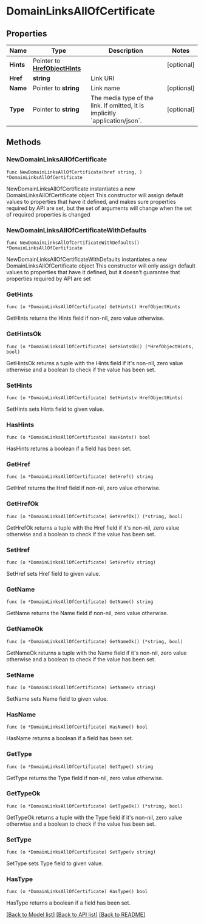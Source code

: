 # DomainLinksAllOfCertificate

## Properties

Name | Type | Description | Notes
------------ | ------------- | ------------- | -------------
**Hints** | Pointer to [**HrefObjectHints**](HrefObjectHints.md) |  | [optional] 
**Href** | **string** | Link URI | 
**Name** | Pointer to **string** | Link name | [optional] 
**Type** | Pointer to **string** | The media type of the link. If omitted, it is implicitly &#x60;application/json&#x60;. | [optional] 

## Methods

### NewDomainLinksAllOfCertificate

`func NewDomainLinksAllOfCertificate(href string, ) *DomainLinksAllOfCertificate`

NewDomainLinksAllOfCertificate instantiates a new DomainLinksAllOfCertificate object
This constructor will assign default values to properties that have it defined,
and makes sure properties required by API are set, but the set of arguments
will change when the set of required properties is changed

### NewDomainLinksAllOfCertificateWithDefaults

`func NewDomainLinksAllOfCertificateWithDefaults() *DomainLinksAllOfCertificate`

NewDomainLinksAllOfCertificateWithDefaults instantiates a new DomainLinksAllOfCertificate object
This constructor will only assign default values to properties that have it defined,
but it doesn't guarantee that properties required by API are set

### GetHints

`func (o *DomainLinksAllOfCertificate) GetHints() HrefObjectHints`

GetHints returns the Hints field if non-nil, zero value otherwise.

### GetHintsOk

`func (o *DomainLinksAllOfCertificate) GetHintsOk() (*HrefObjectHints, bool)`

GetHintsOk returns a tuple with the Hints field if it's non-nil, zero value otherwise
and a boolean to check if the value has been set.

### SetHints

`func (o *DomainLinksAllOfCertificate) SetHints(v HrefObjectHints)`

SetHints sets Hints field to given value.

### HasHints

`func (o *DomainLinksAllOfCertificate) HasHints() bool`

HasHints returns a boolean if a field has been set.

### GetHref

`func (o *DomainLinksAllOfCertificate) GetHref() string`

GetHref returns the Href field if non-nil, zero value otherwise.

### GetHrefOk

`func (o *DomainLinksAllOfCertificate) GetHrefOk() (*string, bool)`

GetHrefOk returns a tuple with the Href field if it's non-nil, zero value otherwise
and a boolean to check if the value has been set.

### SetHref

`func (o *DomainLinksAllOfCertificate) SetHref(v string)`

SetHref sets Href field to given value.


### GetName

`func (o *DomainLinksAllOfCertificate) GetName() string`

GetName returns the Name field if non-nil, zero value otherwise.

### GetNameOk

`func (o *DomainLinksAllOfCertificate) GetNameOk() (*string, bool)`

GetNameOk returns a tuple with the Name field if it's non-nil, zero value otherwise
and a boolean to check if the value has been set.

### SetName

`func (o *DomainLinksAllOfCertificate) SetName(v string)`

SetName sets Name field to given value.

### HasName

`func (o *DomainLinksAllOfCertificate) HasName() bool`

HasName returns a boolean if a field has been set.

### GetType

`func (o *DomainLinksAllOfCertificate) GetType() string`

GetType returns the Type field if non-nil, zero value otherwise.

### GetTypeOk

`func (o *DomainLinksAllOfCertificate) GetTypeOk() (*string, bool)`

GetTypeOk returns a tuple with the Type field if it's non-nil, zero value otherwise
and a boolean to check if the value has been set.

### SetType

`func (o *DomainLinksAllOfCertificate) SetType(v string)`

SetType sets Type field to given value.

### HasType

`func (o *DomainLinksAllOfCertificate) HasType() bool`

HasType returns a boolean if a field has been set.


[[Back to Model list]](../README.md#documentation-for-models) [[Back to API list]](../README.md#documentation-for-api-endpoints) [[Back to README]](../README.md)


